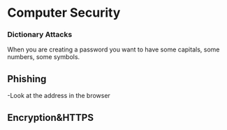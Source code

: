 # Computer Security

### Dictionary Attacks

When you are creating a password you want to have some capitals, some numbers, some symbols.

## Phishing

-Look at the address in the browser


## Encryption&HTTPS

